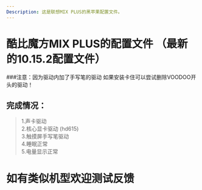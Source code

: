 ```yaml
---
Description: 这是联想MIX PLUS的黑苹果配置文件。
---
```

# 酷比魔方MIX PLUS的配置文件 （最新的10.15.2配置文件）
###注意：因为驱动内加了手写笔的驱动 如果安装卡住可以尝试删除VOODOO开头的驱动！
## 完成情况：
>1.声卡驱动<br>
2.核心显卡驱动 (hd615)<br>
3.触摸屏手写笔驱动<br>
4.睡眠正常<br>
5.电量显示正常
# 如有类似机型欢迎测试反馈

